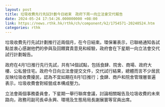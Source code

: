```yaml
---
layout: post
title: 垃圾收費先行先試計劃今日結束　政府下周一向立法會交代報告
date: 2024-05-24 17:54:26.000000000 +08:00
link: https://news.rthk.hk/rthk/ch/component/k2/1754571-20240524.htm
categories: rthk
---
```


垃圾收費先行先試計劃推行近兩個月，在今日結束。環保署表示，已聯絡通知各試點並衷心感謝他們的參與及回饋寶貴意見和經驗，政府會在下星期一向立法會交代試行計劃報告。

政府在4月1日推行先行先試，共有14個試點，包括食肆、院舍、商場、政府大樓、公私營住宅。政府今日向立法會提交文件，交代試行結果，總體而言不少居民反映垃圾收費擾民，認為不宜如期在8月1日推行；食肆、商戶和院舍管理層普遍表示，垃圾收費會對經營成本構成壓力。

立法會兩個事務委員會，下星期一舉行聯席會議，討論相關報告及垃圾收費的未來路向，政務司副司長卓永興、環境及生態局局長謝展寰等官員出席。
